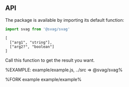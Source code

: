 
## API

The package is available by importing its default function:

```js
import svag from '@svag/svag'
```

```### svag
[
  ["arg1", "string"],
  ["arg2?", "boolean"]
]
```

Call this function to get the result you want.

%EXAMPLE: example/example.js, ../src => @svag/svag%

%FORK example example/example%
